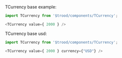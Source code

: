 TCurrency base example:
                                   
```js
import TCurrency from '$trood/components/TCurrency';

<TCurrency value={ 2000 } />
```
TCurrency base usd:
                                   
```js
import TCurrency from '$trood/components/TCurrency';

<TCurrency value={ 2000 } currency={"USD"} />
```
